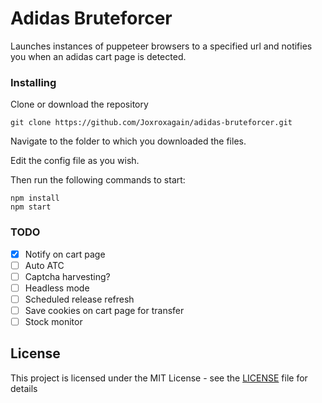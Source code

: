# Adidas Bruteforcer

Launches instances of puppeteer browsers to a specified url and notifies you when an adidas cart page is detected.

### Installing
Clone or download the repository

```
git clone https://github.com/Joxroxagain/adidas-bruteforcer.git
```
Navigate to the folder to which you downloaded the files.

Edit the config file as you wish.

Then run the following commands to start:
```
npm install
npm start
```
### TODO
- [x] Notify on cart page
- [ ] Auto ATC
- [ ] Captcha harvesting?
- [ ] Headless mode
- [ ] Scheduled release refresh
- [ ] Save cookies on cart page for transfer
- [ ] Stock monitor

## License

This project is licensed under the MIT License - see the [LICENSE](LICENSE) file for details
